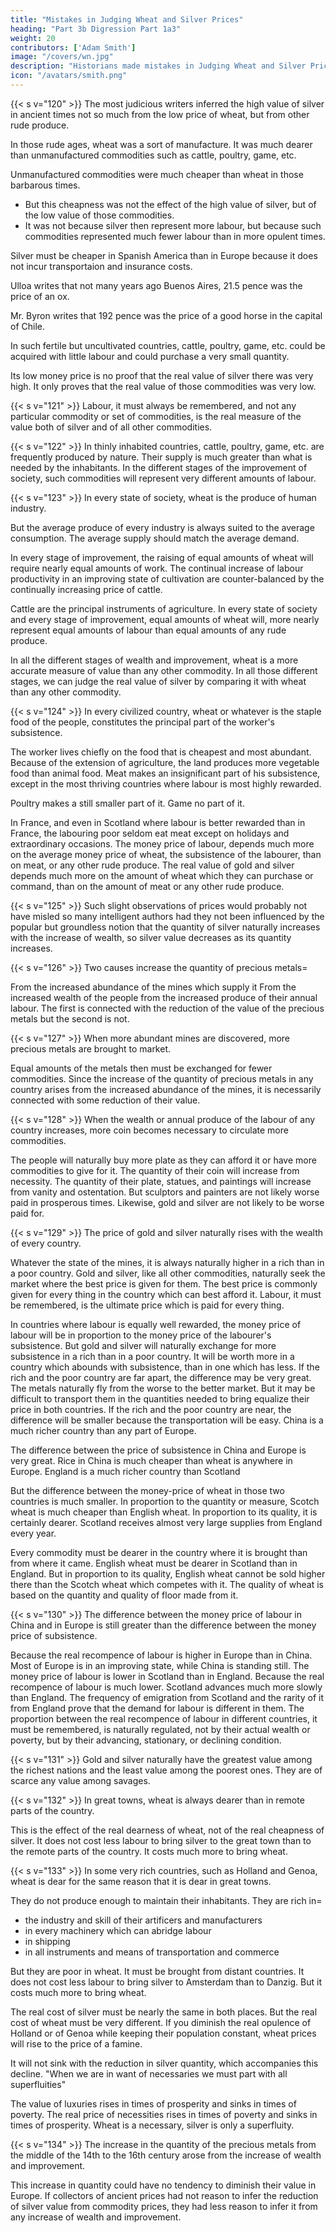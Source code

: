 ```yaml
---
title: "Mistakes in Judging Wheat and Silver Prices"
heading: "Part 3b Digression Part 1a3"
weight: 20
contributors: ['Adam Smith']
image: "/covers/wn.jpg"
description: "Historians made mistakes in Judging Wheat and Silver Prices because they were lazy and because rents were paid in kind"
icon: "/avatars/smith.png"
---
```




{{< s v="120" >}} The most judicious writers inferred the high value of silver in ancient times not so much from the low price of wheat, but from other rude produce.

In those rude ages, wheat was a sort of manufacture. It was much dearer than unmanufactured commodities such as cattle, poultry, game, etc.

Unmanufactured commodities were much cheaper than wheat in those barbarous times.
- But this cheapness was not the effect of the high value of silver, but of the low value of those commodities.
- It was not because silver then represent more labour, but because such commodities represented much fewer labour than in more opulent times.

Silver must be cheaper in Spanish America than in Europe because it does not incur transportaion and insurance costs.

Ulloa writes that not many years ago Buenos Aires, 21.5 pence was the price of an ox.

Mr. Byron writes that 192 pence was the price of a good horse in the capital of Chile.

In such fertile but uncultivated countries, cattle, poultry, game, etc. could be acquired with little labour and could purchase a very small quantity.

Its low money price is no proof that the real value of silver there was very high.
It only proves that the real value of those commodities was very low.


{{< s v="121" >}} Labour, it must always be remembered, and not any particular commodity or set of commodities, is the real measure of the value both of silver and of all other commodities.

{{< s v="122" >}} In thinly inhabited countries, cattle, poultry, game, etc. are frequently produced by nature.
Their supply is much greater than what is needed by the inhabitants.
In the different stages of the improvement of society, such commodities will represent very different amounts of labour.

{{< s v="123" >}} In every state of society, wheat is the produce of human industry.

But the average produce of every industry is always suited to the average consumption.
The average supply should match the average demand.

In every stage of improvement, the raising of equal amounts of wheat will require nearly equal amounts of work.
The continual increase of labour productivity in an improving state of cultivation are counter-balanced by the continually increasing price of cattle.

Cattle are the principal instruments of agriculture.
In every state of society and every stage of improvement, equal amounts of wheat will, more nearly represent equal amounts of labour than equal amounts of any rude produce.

In all the different stages of wealth and improvement, wheat is a more accurate measure of value than any other commodity.
In all those different stages, we can judge the real value of silver by comparing it with wheat than any other commodity.

{{< s v="124" >}} In every civilized country, wheat or whatever is the staple food of the people, constitutes the principal part of the worker's subsistence.

The worker lives chiefly on the food that is cheapest and most abundant.
Because of the extension of agriculture, the land produces more vegetable food than animal food.
Meat makes an insignificant part of his subsistence, except in the most thriving countries where labour is most highly rewarded.

Poultry makes a still smaller part of it.
Game no part of it.

In France, and even in Scotland where labour is better rewarded than in France, the labouring poor seldom eat meat except on holidays and extraordinary occasions.
The money price of labour, depends much more on the average money price of wheat, the subsistence of the labourer, than on meat, or any other rude produce.
The real value of gold and silver depends much more on the amount of wheat which they can purchase or command, than on the amount of meat or any other rude produce.

{{< s v="125" >}} Such slight observations of prices would probably not have misled so many intelligent authors had they not been influenced by the popular but groundless notion that the quantity of silver naturally increases with the increase of wealth, so silver value decreases as its quantity increases.

{{< s v="126" >}} Two causes increase the quantity of precious metals= 

From the increased abundance of the mines which supply it
From the increased wealth of the people from the increased produce of their annual labour.
The first is connected with the reduction of the value of the precious metals but the second is not.

{{< s v="127" >}} When more abundant mines are discovered, more precious metals are brought to market.

Equal amounts of the metals then must be exchanged for fewer commodities. Since the increase of the quantity of precious metals in any country arises from the increased abundance of the mines, it is necessarily connected with some reduction of their value.

{{< s v="128" >}} When the wealth or annual produce of the labour of any country increases, more coin becomes necessary to circulate more commodities.

The people will naturally buy more plate as they can afford it or have more commodities to give for it.
The quantity of their coin will increase from necessity.
The quantity of their plate, statues, and paintings will increase from vanity and ostentation.
But sculptors and painters are not likely worse paid in prosperous times.
Likewise, gold and silver are not likely to be worse paid for.

{{< s v="129" >}} The price of gold and silver naturally rises with the wealth of every country.

Whatever the state of the mines, it is always naturally higher in a rich than in a poor country.
Gold and silver, like all other commodities, naturally seek the market where the best price is given for them.
The best price is commonly given for every thing in the country which can best afford it.
Labour, it must be remembered, is the ultimate price which is paid for every thing.

In countries where labour is equally well rewarded, the money price of labour will be in proportion to the money price of the labourer's subsistence.
But gold and silver will naturally exchange for more subsistence in a rich than in a poor country.
It will be worth more in a country which abounds with subsistence, than in one which has less.
If the rich and the poor country are far apart, the difference may be very great.
The metals naturally fly from the worse to the better market.
But it may be difficult to transport them in the quantities needed to bring equalize their price in both countries.
If the rich and the poor country are near, the difference will be smaller because the transportation will be easy.
China is a much richer country than any part of Europe.

The difference between the price of subsistence in China and Europe is very great.
Rice in China is much cheaper than wheat is anywhere in Europe.
England is a much richer country than Scotland

But the difference between the money-price of wheat in those two countries is much smaller.
In proportion to the quantity or measure, Scotch wheat is much cheaper than English wheat.
In proportion to its quality, it is certainly dearer.
Scotland receives almost very large supplies from England every year.

Every commodity must be dearer in the country where it is brought than from where it came.
English wheat must be dearer in Scotland than in England.
But in proportion to its quality, English wheat cannot be sold higher there than the Scotch wheat which competes with it.
The quality of wheat is based on the quantity and quality of floor made from it.

{{< s v="130" >}} The difference between the money price of labour in China and in Europe is still greater than the difference between the money price of subsistence.

Because the real recompence of labour is higher in Europe than in China.
Most of Europe is in an improving state, while China is standing still.
The money price of labour is lower in Scotland than in England.
Because the real recompence of labour is much lower.
Scotland advances much more slowly than England.
The frequency of emigration from Scotland and the rarity of it from England prove that the demand for labour is different in them.
The proportion between the real recompence of labour in different countries, it must be remembered, is naturally regulated, not by their actual wealth or poverty, but by their advancing, stationary, or declining condition.

{{< s v="131" >}} Gold and silver naturally have the greatest value among the richest nations and the least value among the poorest ones. They are of scarce any value among savages.

{{< s v="132" >}} In great towns, wheat is always dearer than in remote parts of the country.

This is the effect of the real dearness of wheat, not of the real cheapness of silver.
It does not cost less labour to bring silver to the great town than to the remote parts of the country.
It costs much more to bring wheat.

{{< s v="133" >}} In some very rich countries, such as Holland and Genoa, wheat is dear for the same reason that it is dear in great towns.

They do not produce enough to maintain their inhabitants. They are rich in= 
- the industry and skill of their artificers and manufacturers
- in every machinery which can abridge labour
- in shipping
- in all instruments and means of transportation and commerce

But they are poor in wheat. It must be brought from distant countries.
It does not cost less labour to bring silver to Amsterdam than to Danzig.
But it costs much more to bring wheat.

The real cost of silver must be nearly the same in both places.
But the real cost of wheat must be very different.
If you diminish the real opulence of Holland or of Genoa while keeping their population constant, wheat prices will rise to the price of a famine.

It will not sink with the reduction in silver quantity, which accompanies this decline.
"When we are in want of necessaries we must part with all superfluities"

The value of luxuries rises in times of prosperity and sinks in times of poverty.
The real price of necessities rises in times of poverty and sinks in times of prosperity.
Wheat is a necessary, silver is only a superfluity.

{{< s v="134" >}} The increase in the quantity of the precious metals from the middle of the 14th to the 16th century arose from the increase of wealth and improvement.

This increase in quantity could have no tendency to diminish their value in Europe.
If collectors of ancient prices had not reason to infer the reduction of silver value from commodity prices, they had less reason to infer it from any increase of wealth and improvement.
